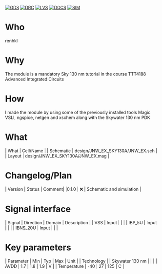 
[![GDS](../../actions/workflows/gds.yaml/badge.svg)](../../actions/workflows/gds.yaml)
[![DRC](../../actions/workflows/drc.yaml/badge.svg)](../../actions/workflows/drc.yaml)
[![LVS](../../actions/workflows/lvs.yaml/badge.svg)](../../actions/workflows/lvs.yaml)
[![DOCS](../../actions/workflows/docs.yaml/badge.svg)](../../actions/workflows/docs.yaml)
[![SIM](../../actions/workflows/sim.yaml/badge.svg)](../../actions/workflows/sim.yaml)

# Who
renhkl

# Why
The module is a mandatory Sky 130 nm tutorial in the course TTT4188 Advanced Integrated Circuits

# How
I made the module by using some of the previously installed tools Magic VSLI, ngspice, netgen and xschem along with the Skywater 130 nm PDK
<explain short how you made this module>


# What

| What            |        Cell/Name |
| Schematic       | design/JNW_EX_SKY130A/JNW_EX.sch |
| Layout          | design/JNW_EX_SKY130A/JNW_EX.mag |


# Changelog/Plan

| Version | Status | Comment|
|0.1.0 | :x: | Schematic and simulation |


# Signal interface

| Signal       | Direction | Domain  | Description                               |
| VSS         | Input     |       |                               |
| IBP_5U         | Input |       |                                           |
| IBNS_20U     | Input    |       |                        |


# Key parameters

| Parameter           | Min     | Typ           | Max     | Unit  |
| Technology          |         | Skywater 130 nm |         |       |
| AVDD                | 1.7    | 1.8           | 1.9    | V     |
| Temperature         | -40     | 27            | 125     | C     |
